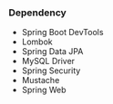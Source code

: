### Dependency
* Spring Boot DevTools
* Lombok
* Spring Data JPA
* MySQL Driver
* Spring Security
* Mustache
* Spring Web